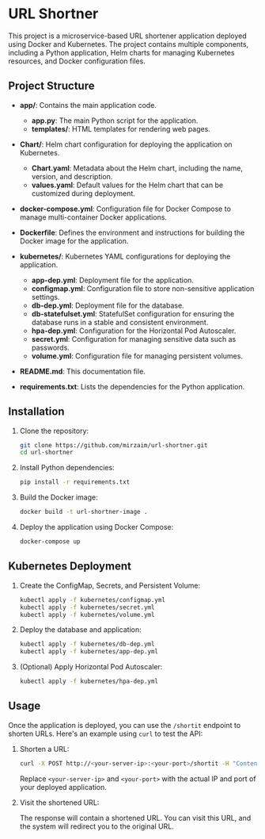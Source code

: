 # URL Shortner

This project is a microservice-based URL shortener application deployed using Docker and Kubernetes. The project contains multiple components, including a Python application, Helm charts for managing Kubernetes resources, and Docker configuration files.

## Project Structure

- **app/**: Contains the main application code.
  - **app.py**: The main Python script for the application.
  - **templates/**: HTML templates for rendering web pages.
  
- **Chart/**: Helm chart configuration for deploying the application on Kubernetes.
  - **Chart.yaml**: Metadata about the Helm chart, including the name, version, and description.
  - **values.yaml**: Default values for the Helm chart that can be customized during deployment.

- **docker-compose.yml**: Configuration file for Docker Compose to manage multi-container Docker applications.

- **Dockerfile**: Defines the environment and instructions for building the Docker image for the application.

- **kubernetes/**: Kubernetes YAML configurations for deploying the application.
  - **app-dep.yml**: Deployment file for the application.
  - **configmap.yml**: Configuration file to store non-sensitive application settings.
  - **db-dep.yml**: Deployment file for the database.
  - **db-statefulset.yml**: StatefulSet configuration for ensuring the database runs in a stable and consistent environment.
  - **hpa-dep.yml**: Configuration for the Horizontal Pod Autoscaler.
  - **secret.yml**: Configuration for managing sensitive data such as passwords.
  - **volume.yml**: Configuration file for managing persistent volumes.

- **README.md**: This documentation file.

- **requirements.txt**: Lists the dependencies for the Python application.

## Installation

1. Clone the repository:
   ```bash
   git clone https://github.com/mirzaim/url-shortner.git
   cd url-shortner
   ```

2. Install Python dependencies:
   ```bash
   pip install -r requirements.txt
   ```

3. Build the Docker image:
   ```bash
   docker build -t url-shortner-image .
   ```

4. Deploy the application using Docker Compose:
   ```bash
   docker-compose up
   ```

## Kubernetes Deployment

1. Create the ConfigMap, Secrets, and Persistent Volume:
   ```bash
   kubectl apply -f kubernetes/configmap.yml
   kubectl apply -f kubernetes/secret.yml
   kubectl apply -f kubernetes/volume.yml
   ```

2. Deploy the database and application:
   ```bash
   kubectl apply -f kubernetes/db-dep.yml
   kubectl apply -f kubernetes/app-dep.yml
   ```

3. (Optional) Apply Horizontal Pod Autoscaler:
   ```bash
   kubectl apply -f kubernetes/hpa-dep.yml
   ```

## Usage

Once the application is deployed, you can use the `/shortit` endpoint to shorten URLs. Here's an example using `curl` to test the API:

1. Shorten a URL:

   ```bash
   curl -X POST http://<your-server-ip>:<your-port>/shortit -H "Content-Type: application/json" -d '{"path_to": "https://www.example.com"}'
   ```

   Replace `<your-server-ip>` and `<your-port>` with the actual IP and port of your deployed application.

2. Visit the shortened URL:

   The response will contain a shortened URL. You can visit this URL, and the system will redirect you to the original URL.
